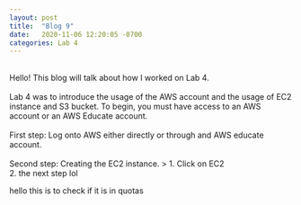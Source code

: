 ```yaml
---
layout: post
title:  "Blog 9"
date:   2020-11-06 12:20:05 -0700
categories: Lab 4
---
```

<br />
Hello! This blog will talk about how I worked on Lab 4.
<br />
<br />
Lab 4 was to introduce the usage of the AWS account and the usage of EC2 instance and S3 bucket. To begin, you must have access to an AWS account or an AWS Educate account.
<br />
<br />
First step: Log onto AWS either directly or through and AWS educate account.
<br />
<br />
Second step: Creating the EC2 instance.
> 1. Click on EC2 <br />
2. the next step lol

hello this is to check if it is in quotas
